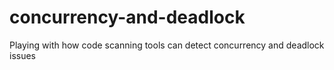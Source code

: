 # concurrency-and-deadlock
Playing with how code scanning tools can detect concurrency and deadlock issues
